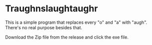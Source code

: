 # Traughnslaughtaughr
This is a simple program that replaces every "o" and "a" with "augh". There's no real purpose besides that.

Download the Zip file from the release and click the exe file. 
